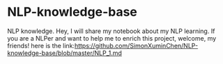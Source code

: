 # NLP-knowledge-base
NLP knowledge.
Hey, I will share my notebook about my NLP learning. If you are a NLPer and want to help me to enrich this project, welcome, my friends!
here is the link:https://github.com/SimonXuminChen/NLP-knowledge-base/blob/master/NLP_1.md
